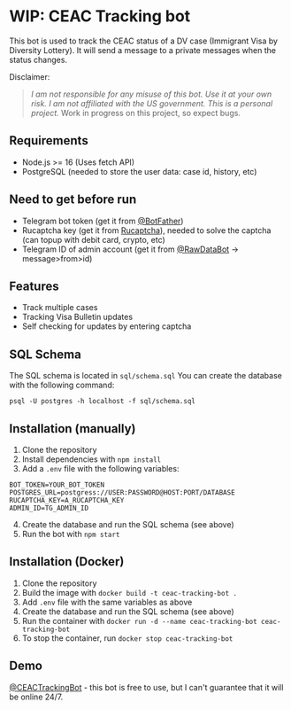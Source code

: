 # WIP: CEAC Tracking bot
This bot is used to track the CEAC status of a DV case (Immigrant Visa by Diversity Lottery).
It will send a message to a private messages when the status changes. 

Disclaimer: 
> *I am not responsible for any misuse of this bot. Use it at your own risk. I am not affiliated with the US government. This is a personal project.*
> Work in progress on this project, so expect bugs.

## Requirements
- Node.js >= 16 (Uses fetch API)
- PostgreSQL (needed to store the user data: case id, history, etc)

## Need to get before run
- Telegram bot token (get it from [@BotFather](https://t.me/BotFather))
- Rucaptcha key (get it from [Rucaptcha](https://rucaptcha.com?from=1626417)), needed to solve the captcha (can topup with debit card, crypto, etc)
- Telegram ID of admin account (get it from [@RawDataBot](https://t.me/RawDataBot) -> message>from>id)

## Features
- Track multiple cases
- Tracking Visa Bulletin updates
- Self checking for updates by entering captcha

## SQL Schema
The SQL schema is located in `sql/schema.sql`
You can create the database with the following command:
```
psql -U postgres -h localhost -f sql/schema.sql
```

## Installation (manually)

1. Clone the repository
2. Install dependencies with `npm install`
3. Add a `.env` file with the following variables:
```
BOT_TOKEN=YOUR_BOT_TOKEN
POSTGRES_URL=postgress://USER:PASSWORD@HOST:PORT/DATABASE
RUCAPTCHA_KEY=A_RUCAPTCHA_KEY
ADMIN_ID=TG_ADMIN_ID
```
4. Create the database and run the SQL schema (see above)
5. Run the bot with `npm start`

## Installation (Docker)
1. Clone the repository
2. Build the image with `docker build -t ceac-tracking-bot .`
3. Add `.env` file with the same variables as above
4. Create the database and run the SQL schema (see above)
5. Run the container with `docker run -d --name ceac-tracking-bot ceac-tracking-bot`
6. To stop the container, run `docker stop ceac-tracking-bot`


## Demo
[@CEACTrackingBot](https://t.me/CEACTrackingBot) - this bot is free to use, but I can't guarantee that it will be online 24/7. 